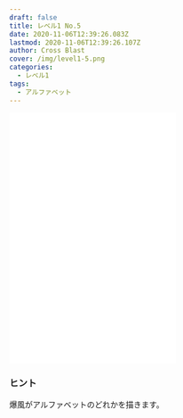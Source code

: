 ```yaml
---
draft: false
title: レベル1 No.5
date: 2020-11-06T12:39:26.083Z
lastmod: 2020-11-06T12:39:26.107Z
author: Cross Blast
cover: /img/level1-5.png
categories:
  - レベル1
tags:
  - アルファベット
---
```

<p><iframe style="height: 450px;" src="//fervent-lumiere-0e0ee3.netlify.app/#/blast/level1-5/ja" frameborder="0" scrolling="no" allowfullscreen=""></iframe></p>

### ヒント

爆風がアルファベットのどれかを描きます。
